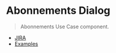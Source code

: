 # Abonnements Dialog

> Abonnements Use Case component.

- [JIRA](https://jira.migros.net/browse/MIDUWEB-483)
- [Examples](../../pages/AboDetail.html)
